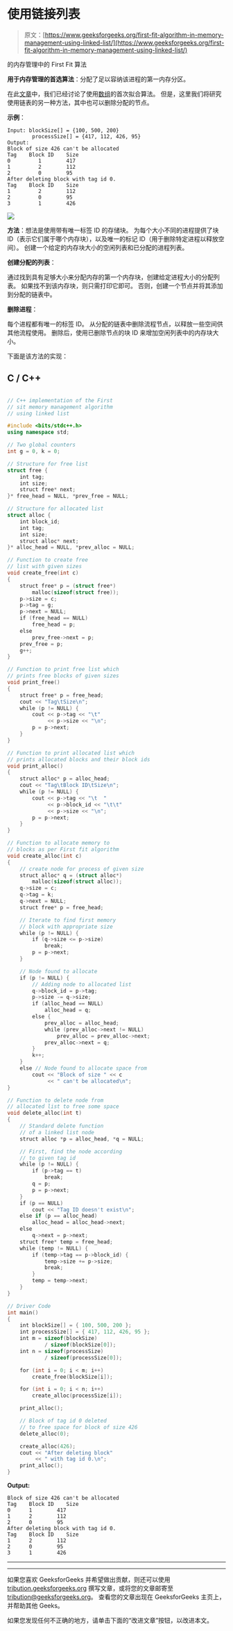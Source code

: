 # 使用链接列表

> 原文：[https://www.geeksforgeeks.org/first-fit-algorithm-in-memory-management-using-linked-list/](https://www.geeksforgeeks.org/first-fit-algorithm-in-memory-management-using-linked-list/)

的内存管理中的 First Fit 算法

**用于内存管理的首选算法**：分配了足以容纳该进程的第一内存分区。

在此[文章](https://www.geeksforgeeks.org/program-first-fit-algorithm-memory-management/?ref=rp)中，我们已经讨论了使用[数组](https://www.geeksforgeeks.org/introduction-to-arrays/)的首次拟合算法。 但是，这里我们将研究使用链表的另一种方法，其中也可以删除分配的节点。

**示例**：

```
Input: blockSize[] = {100, 500, 200}
        processSize[] = {417, 112, 426, 95} 
Output:
Block of size 426 can't be allocated
Tag    Block ID    Size
0         1        417
1         2        112
2         0        95
After deleting block with tag id 0.
Tag    Block ID    Size
1         2        112
2         0        95
3         1        426

```

[![](img/95bf5b2d33712a78e257b389241d0d67.png)](https://media.geeksforgeeks.org/wp-content/uploads/20200528181214/fkjd.jpg)

**方法**：想法是使用带有唯一标签 ID 的存储块。 为每个大小不同的进程提供了块 ID（表示它们属于哪个内存块），以及唯一的标记 ID（用于删除特定进程以释放空间）。 创建一个给定的内存块大小的空闲列表和已分配的进程列表。

**创建分配的列表**：

通过找到具有足够大小来分配内存的第一个内存块，创建给定进程大小的分配列表。 如果找不到该内存块，则只需打印它即可。 否则，创建一个节点并将其添加到分配的链表中。

**删除进程**：

每个进程都有唯一的标签 ID。 从分配的链表中删除流程节点，以释放一些空间供其他流程使用。 删除后，使用已删除节点的块 ID 来增加空闲列表中的内存块大小。

下面是该方法的实现：

## C / C++

```cpp

// C++ implementation of the First 
// sit memory management algorithm 
// using linked list 

#include <bits/stdc++.h> 
using namespace std; 

// Two global counters 
int g = 0, k = 0; 

// Structure for free list 
struct free { 
    int tag; 
    int size; 
    struct free* next; 
}* free_head = NULL, *prev_free = NULL; 

// Structure for allocated list 
struct alloc { 
    int block_id; 
    int tag; 
    int size; 
    struct alloc* next; 
}* alloc_head = NULL, *prev_alloc = NULL; 

// Function to create free 
// list with given sizes 
void create_free(int c) 
{ 
    struct free* p = (struct free*) 
        malloc(sizeof(struct free)); 
    p->size = c; 
    p->tag = g; 
    p->next = NULL; 
    if (free_head == NULL) 
        free_head = p; 
    else
        prev_free->next = p; 
    prev_free = p; 
    g++; 
} 

// Function to print free list which 
// prints free blocks of given sizes 
void print_free() 
{ 
    struct free* p = free_head; 
    cout << "Tag\tSize\n"; 
    while (p != NULL) { 
        cout << p->tag << "\t"
             << p->size << "\n"; 
        p = p->next; 
    } 
} 

// Function to print allocated list which 
// prints allocated blocks and their block ids 
void print_alloc() 
{ 
    struct alloc* p = alloc_head; 
    cout << "Tag\tBlock ID\tSize\n"; 
    while (p != NULL) { 
        cout << p->tag << "\t  "
             << p->block_id << "\t\t"
             << p->size << "\n"; 
        p = p->next; 
    } 
} 

// Function to allocate memory to 
// blocks as per First fit algorithm 
void create_alloc(int c) 
{ 
    // create node for process of given size 
    struct alloc* q = (struct alloc*) 
        malloc(sizeof(struct alloc)); 
    q->size = c; 
    q->tag = k; 
    q->next = NULL; 
    struct free* p = free_head; 

    // Iterate to find first memory 
    // block with appropriate size 
    while (p != NULL) { 
        if (q->size <= p->size) 
            break; 
        p = p->next; 
    } 

    // Node found to allocate 
    if (p != NULL) { 
        // Adding node to allocated list 
        q->block_id = p->tag; 
        p->size -= q->size; 
        if (alloc_head == NULL) 
            alloc_head = q; 
        else { 
            prev_alloc = alloc_head; 
            while (prev_alloc->next != NULL) 
                prev_alloc = prev_alloc->next; 
            prev_alloc->next = q; 
        } 
        k++; 
    } 
    else // Node found to allocate space from 
        cout << "Block of size " << c 
             << " can't be allocated\n"; 
} 

// Function to delete node from 
// allocated list to free some space 
void delete_alloc(int t) 
{ 
    // Standard delete function 
    // of a linked list node 
    struct alloc *p = alloc_head, *q = NULL; 

    // First, find the node according 
    // to given tag id 
    while (p != NULL) { 
        if (p->tag == t) 
            break; 
        q = p; 
        p = p->next; 
    } 
    if (p == NULL) 
        cout << "Tag ID doesn't exist\n"; 
    else if (p == alloc_head) 
        alloc_head = alloc_head->next; 
    else
        q->next = p->next; 
    struct free* temp = free_head; 
    while (temp != NULL) { 
        if (temp->tag == p->block_id) { 
            temp->size += p->size; 
            break; 
        } 
        temp = temp->next; 
    } 
} 

// Driver Code 
int main() 
{ 
    int blockSize[] = { 100, 500, 200 }; 
    int processSize[] = { 417, 112, 426, 95 }; 
    int m = sizeof(blockSize) 
            / sizeof(blockSize[0]); 
    int n = sizeof(processSize) 
            / sizeof(processSize[0]); 

    for (int i = 0; i < m; i++) 
        create_free(blockSize[i]); 

    for (int i = 0; i < n; i++) 
        create_alloc(processSize[i]); 

    print_alloc(); 

    // Block of tag id 0 deleted 
    // to free space for block of size 426 
    delete_alloc(0); 

    create_alloc(426); 
    cout << "After deleting block"
         << " with tag id 0.\n"; 
    print_alloc(); 
} 

```

**Output:**

```
Block of size 426 can't be allocated
Tag    Block ID    Size
0      1        417
1      2        112
2      0        95
After deleting block with tag id 0.
Tag    Block ID    Size
1      2        112
2      0        95
3      1        426

```



* * *

* * *

如果您喜欢 GeeksforGeeks 并希望做出贡献，则还可以使用 [tribution.geeksforgeeks.org](https://contribute.geeksforgeeks.org/) 撰写文章，或将您的文章邮寄至 tribution@geeksforgeeks.org。 查看您的文章出现在 GeeksforGeeks 主页上，并帮助其他 Geeks。

如果您发现任何不正确的地方，请单击下面的“改进文章”按钮，以改进本文。
